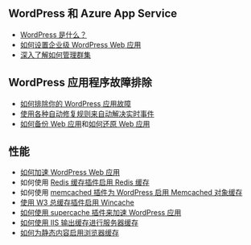 ## WordPress 和 Azure App Service
* [WordPress 是什么？](https://wordpress.org/)
* [如何设置企业级 WordPress Web 应用](../articles/app-service-web/web-sites-php-enterprise-wordpress.md)
* [深入了解如何管理群集](https://github.com/fanjeffrey/axiom.articles/tree/master/pxc)
  
## WordPress 应用程序故障排除
* [如何排除你的 WordPress 应用故障](https://sunithamk.wordpress.com/2014/09/04/wordpress-troubleshooting-techniques-on-azure-websites/)
* [使用各种自动修复规则来自动解决实时事件](http://microsoftazurewebsitescheatsheet.info/#auto-heal)
* [如何备份 Web 应用](../articles/app-service-web/web-sites-backup.md)和[如何还原 Web 应用](../articles/app-service-web/web-sites-restore.md)

## 性能
* [如何加速 WordPress Web 应用](https://sunithamk.wordpress.com/2014/08/01/10-ways-to-speed-up-your-wordpress-site-on-azure-websites/)
* 如何使用 [Redis 缓存插件](https://wordpress.org/plugins/wp-redis/)[启用 Redis 缓存](../articles/redis-cache/cache-dotnet-how-to-use-azure-redis-cache.md)
* 如何使用 [memcached 插件](https://wordpress.org/plugins/memcached/)[为 WordPress 启用 Memcached 对象缓存](../articles/app-service-web/web-sites-connect-to-redis-using-memcache-protocol.md)
* [使用 W3 总缓存插件启用 Wincache](https://wordpress.org/plugins/w3-total-cache/)
* [如何使用 supercache 插件来加速 WordPress 应用](http://ruslany.net/2008/12/speed-up-wordpress-on-iis-70/)
* [如何使用 IIS 输出缓存进行服务器缓存](http://blogs.msdn.com/b/brian_swan/archive/2011/06/08/performance-tuning-php-apps-on-windows-iis-with-output-caching.aspx)
* [如何为静态内容启用浏览器缓存](http://www.iis.net/configreference/system.webserver/staticcontent)

<!---HONumber=Mooncake_1128_2016-->